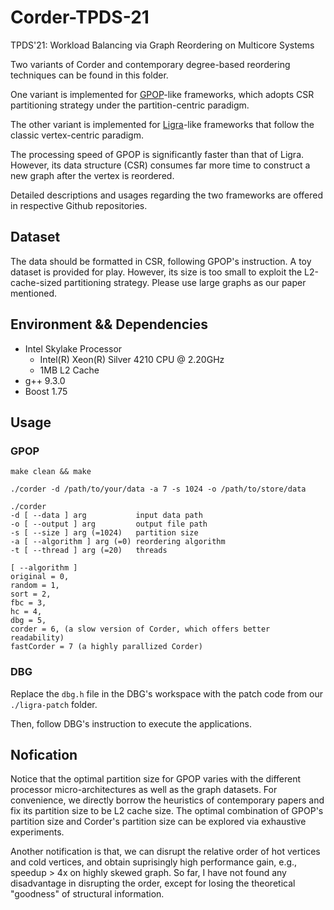 # Corder-TPDS-21
TPDS'21: Workload Balancing via Graph Reordering on Multicore Systems

Two variants of Corder and contemporary degree-based reordering techniques can be found in this folder.

One variant is implemented for [GPOP](https://github.com/souravpati/GPOP)-like frameworks, which adopts CSR partitioning strategy under the partition-centric paradigm. 

The other variant is implemented for [Ligra](https://github.com/faldupriyank/dbg)-like frameworks that follow the classic vertex-centric paradigm.

The processing speed of GPOP is significantly faster than that of Ligra. However, its data structure (CSR) consumes far more time to construct a new graph after the vertex is reordered.  

Detailed descriptions and usages regarding the two frameworks are offered in respective Github repositories. 

## Dataset
The data should be formatted in CSR, following GPOP's instruction. A toy dataset is provided for play. However, its size is too small to exploit the L2-cache-sized partitioning strategy. Please use large graphs as our paper mentioned. 

## Environment && Dependencies
* Intel Skylake Processor 
    * Intel(R) Xeon(R) Silver 4210 CPU @ 2.20GHz 
    * 1MB L2 Cache
* g++ 9.3.0
* Boost 1.75


## Usage
### GPOP
```make clean && make```

```./corder -d /path/to/your/data -a 7 -s 1024 -o /path/to/store/data```

    ./corder
    -d [ --data ] arg           input data path
    -o [ --output ] arg         output file path
    -s [ --size ] arg (=1024)   partition size
    -a [ --algorithm ] arg (=0) reordering algorithm
    -t [ --thread ] arg (=20)   threads

    [ --algorithm ]
    original = 0,
    random = 1,
    sort = 2,
    fbc = 3,
    hc = 4,
    dbg = 5, 
    corder = 6, (a slow version of Corder, which offers better readability)
    fastCorder = 7 (a highly parallized Corder)


### DBG
Replace the ```dbg.h``` file in the DBG's workspace with the patch code from our ```./ligra-patch``` folder. 

Then, follow DBG's instruction to execute the applications.


## Nofication
Notice that the optimal partition size for GPOP varies with the different processor micro-architectures as well as the graph datasets. For convenience, we directly borrow the heuristics of contemporary papers and fix its partition size to be L2 cache size. The optimal combination of GPOP's partition size and Corder's partition size can be explored via exhaustive experiments. 

Another notification is that, we can disrupt the relative order of hot vertices and cold vertices, and obtain suprisingly high performance gain, e.g., speedup > 4x on highly skewed graph. So far, I have not found any disadvantage in disrupting the order, except for losing the theoretical "goodness" of structural information.